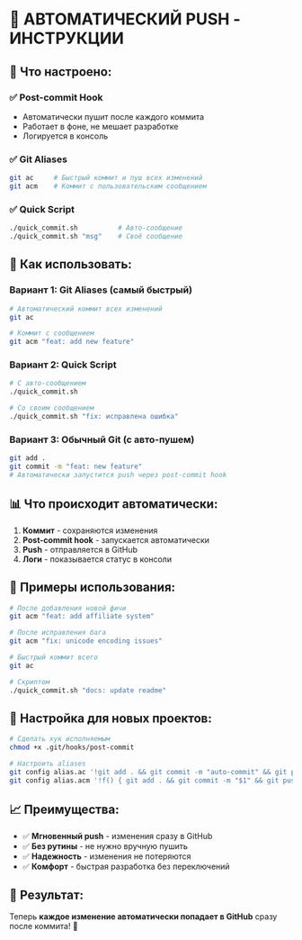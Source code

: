 # 🚀 АВТОМАТИЧЕСКИЙ PUSH - ИНСТРУКЦИИ

## 🎯 Что настроено:

### ✅ Post-commit Hook
- Автоматически пушит после каждого коммита
- Работает в фоне, не мешает разработке
- Логируется в консоль

### ✅ Git Aliases
```bash
git ac     # Быстрый коммит и пуш всех изменений
git acm    # Коммит с пользовательским сообщением
```

### ✅ Quick Script
```bash
./quick_commit.sh          # Авто-сообщение
./quick_commit.sh "msg"    # Своё сообщение
```

## 🚀 Как использовать:

### Вариант 1: Git Aliases (самый быстрый)
```bash
# Автоматический коммит всех изменений
git ac

# Коммит с сообщением
git acm "feat: add new feature"
```

### Вариант 2: Quick Script
```bash
# С авто-сообщением
./quick_commit.sh

# Со своим сообщением
./quick_commit.sh "fix: исправлена ошибка"
```

### Вариант 3: Обычный Git (с авто-пушем)
```bash
git add .
git commit -m "feat: new feature"
# Автоматически запустится push через post-commit hook
```

## 📊 Что происходит автоматически:

1. **Коммит** - сохраняются изменения
2. **Post-commit hook** - запускается автоматически
3. **Push** - отправляется в GitHub
4. **Логи** - показывается статус в консоли

## 🎨 Примеры использования:

```bash
# После добавления новой фичи
git acm "feat: add affiliate system"

# После исправления бага
git acm "fix: unicode encoding issues"

# Быстрый коммит всего
git ac

# Скриптом
./quick_commit.sh "docs: update readme"
```

## 🔧 Настройка для новых проектов:

```bash
# Сделать хук исполняемым
chmod +x .git/hooks/post-commit

# Настроить aliases
git config alias.ac '!git add . && git commit -m "auto-commit" && git push origin master'
git config alias.acm '!f() { git add . && git commit -m "$1" && git push origin master; }; f'
```

## 📈 Преимущества:

- ✅ **Мгновенный push** - изменения сразу в GitHub
- ✅ **Без рутины** - не нужно вручную пушить
- ✅ **Надежность** - изменения не потеряются
- ✅ **Комфорт** - быстрая разработка без переключений

## 🎯 Результат:

Теперь **каждое изменение автоматически попадает в GitHub** сразу после коммита! 🚀